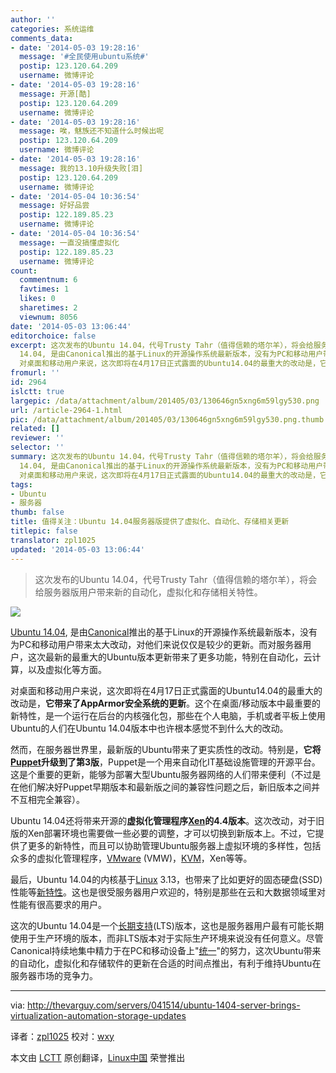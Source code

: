 ```yaml
---
author: ''
categories: 系统运维
comments_data:
- date: '2014-05-03 19:28:16'
  message: '#全民使用ubuntu系统#'
  postip: 123.120.64.209
  username: 微博评论
- date: '2014-05-03 19:28:16'
  message: 开源[酷]
  postip: 123.120.64.209
  username: 微博评论
- date: '2014-05-03 19:28:16'
  message: 唉，魅族还不知道什么时候出呢
  postip: 123.120.64.209
  username: 微博评论
- date: '2014-05-03 19:28:16'
  message: 我的13.10升级失败[泪]
  postip: 123.120.64.209
  username: 微博评论
- date: '2014-05-04 10:36:54'
  message: 好好品尝
  postip: 122.189.85.23
  username: 微博评论
- date: '2014-05-04 10:36:54'
  message: 一直没搞懂虚拟化
  postip: 122.189.85.23
  username: 微博评论
count:
  commentnum: 6
  favtimes: 1
  likes: 0
  sharetimes: 2
  viewnum: 8056
date: '2014-05-03 13:06:44'
editorchoice: false
excerpt: 这次发布的Ubuntu 14.04，代号Trusty Tahr（值得信赖的塔尔羊），将会给服务器版用户带来新的自动化，虚拟化和存储相关特性。   Ubuntu
  14.04, 是由Canonical推出的基于Linux的开源操作系统最新版本，没有为PC和移动用户带来太大改动，对他们来说仅仅是较少的更新。而对服务器用户，这次最新的最重大的Ubuntu版本更新带来了更多功能，特别在自动化，云计算，以及虚拟化等方面。
  对桌面和移动用户来说，这次即将在4月17日正式露面的Ubuntu14.04的最重大的改动是，它带来了AppArmor安全系统的更新。这个在桌面/移动版本中最重要的新特性，是
fromurl: ''
id: 2964
islctt: true
largepic: /data/attachment/album/201405/03/130646gn5xng6m59lgy530.png
url: /article-2964-1.html
pic: /data/attachment/album/201405/03/130646gn5xng6m59lgy530.png.thumb.jpg
related: []
reviewer: ''
selector: ''
summary: 这次发布的Ubuntu 14.04，代号Trusty Tahr（值得信赖的塔尔羊），将会给服务器版用户带来新的自动化，虚拟化和存储相关特性。   Ubuntu
  14.04, 是由Canonical推出的基于Linux的开源操作系统最新版本，没有为PC和移动用户带来太大改动，对他们来说仅仅是较少的更新。而对服务器用户，这次最新的最重大的Ubuntu版本更新带来了更多功能，特别在自动化，云计算，以及虚拟化等方面。
  对桌面和移动用户来说，这次即将在4月17日正式露面的Ubuntu14.04的最重大的改动是，它带来了AppArmor安全系统的更新。这个在桌面/移动版本中最重要的新特性，是
tags:
- Ubuntu
- 服务器
thumb: false
title: 值得关注：Ubuntu 14.04服务器版提供了虚拟化、自动化、存储相关更新
titlepic: false
translator: zpl1025
updated: '2014-05-03 13:06:44'
---
```



> 
> 这次发布的Ubuntu 14.04，代号Trusty Tahr（值得信赖的塔尔羊），将会给服务器版用户带来新的自动化，虚拟化和存储相关特性。
> 
> 
> 


![](/data/attachment/album/201405/03/130646gn5xng6m59lgy530.png)


[Ubuntu 14.04](http://releases.ubuntu.com/14.04/), 是由[Canonical](http://www.canonical.com/)推出的基于Linux的开源操作系统最新版本，没有为PC和移动用户带来太大改动，对他们来说仅仅是较少的更新。而对服务器用户，这次最新的最重大的Ubuntu版本更新带来了更多功能，特别在自动化，云计算，以及虚拟化等方面。


对桌面和移动用户来说，这次即将在4月17日正式露面的Ubuntu14.04的最重大的改动是，**它带来了AppArmor安全系统的更新**。这个在桌面/移动版本中最重要的新特性，是一个运行在后台的内核强化包，那些在个人电脑，手机或者平板上使用Ubuntu的人们在Ubuntu 14.04版本中也许根本感觉不到什么大的改动。


然而，在服务器世界里，最新版的Ubuntu带来了更实质性的改动。特别是，**它将[Puppet](http://puppetlabs.com/)升级到了第3版**，Puppet是一个用来自动化IT基础设施管理的开源平台。这是个重要的更新，能够为部署大型Ubuntu服务器网络的人们带来便利（不过是在他们解决好Puppet早期版本和最新版之间的兼容性问题之后，新旧版本之间并不互相完全兼容）。


Ubuntu 14.04还将带来开源的**虚拟化管理程序[Xen](http://xen.org/)的4.4版本**。这次改动，对于旧版的Xen部署环境也需要做一些必要的调整，才可以切换到新版本上。不过，它提供了更多的新特性，而且可以协助管理Ubuntu服务器上虚拟环境的多样性，包括众多的虚拟化管理程序，[VMware](http://vmware.com/) (VMW)，[KVM](http://www.linux-kvm.org/)，Xen等等。


最后，Ubuntu 14.04的内核基于[Linux](http://kernel.org/) 3.13，也带来了比如更好的固态硬盘(SSD)性能等[新特性](http://thevarguy.com/open-source-application-software-companies/linux-kernel-updates-add-features-mobile-cloud-big-data)。这也是很受服务器用户欢迎的，特别是那些在云和大数据领域里对性能有很高要求的用户。


这次的Ubuntu 14.04是一个[长期支持](https://wiki.ubuntu.com/LTS)(LTS)版本，这也是服务器用户最有可能长期使用于生产环境的版本，而非LTS版本对于实际生产环境来说没有任何意义。尽管Canonical持续地集中精力于在PC和移动设备上"[统一](http://thevarguy.com/open-source-application-software-companies/can-canonical-rally-its-community-ubuntu-convergence)"的努力，这次Ubuntu带来的自动化，虚拟化和存储软件的更新在合适的时间点推出，有利于维持Ubuntu在服务器市场的竞争力。




---


via: <http://thevarguy.com/servers/041514/ubuntu-1404-server-brings-virtualization-automation-storage-updates>


译者：[zpl1025](https://github.com/zpl1025) 校对：[wxy](https://github.com/wxy)


本文由 [LCTT](https://github.com/LCTT/TranslateProject) 原创翻译，[Linux中国](http://linux.cn/) 荣誉推出